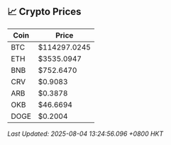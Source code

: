 ## 📈 Crypto Prices

| Coin | Price |
| ---- | ----- |
| BTC | $114297.0245 |
| ETH | $3535.0947 |
| BNB | $752.6470 |
| CRV | $0.9083 |
| ARB | $0.3878 |
| OKB | $46.6694 |
| DOGE | $0.2004 |

_Last Updated: 2025-08-04 13:24:56.096 +0800 HKT_